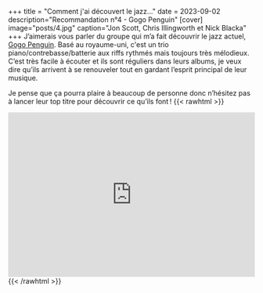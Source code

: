 +++
title = "Comment j'ai découvert le jazz..."
date = 2023-09-02
description="Recommandation n°4 - Gogo Penguin"
[cover]
image="posts/4.jpg"
caption="Jon Scott, Chris Illingworth et Nick Blacka"
+++
J’aimerais vous parler du groupe qui m’a fait découvrir le jazz actuel, [Gogo Penguin](https://fr.wikipedia.org/wiki/GoGo_Penguin). Basé au royaume-uni, c'est un trio piano/contrebasse/batterie aux riffs rythmés mais toujours très mélodieux. C’est très facile à écouter et ils sont réguliers dans leurs albums, je veux dire qu’ils arrivent à se renouveler tout en gardant l’esprit principal de leur musique.

Je pense que ça pourra plaire à beaucoup de personne donc n’hésitez pas à lancer leur top titre pour découvrir ce qu’ils font !
{{< rawhtml >}}
<div style="max-width:100%;"><div style="position:relative;padding-bottom:calc(56.25% + 52px);height: 0;"><iframe style="position:absolute;top:0;left:0;" width="100%" height="100%" src="https://odesli.co/embed/?url=https%3A%2F%2Fartist.link%2Fggp&theme=light" frameborder="0" allowfullscreen sandbox="allow-same-origin allow-scripts allow-presentation allow-popups allow-popups-to-escape-sandbox" allow="clipboard-read; clipboard-write"></iframe></div></div>
{{< /rawhtml >}}